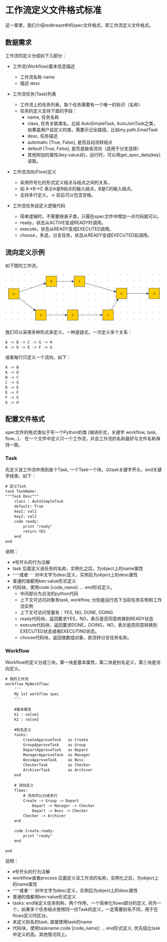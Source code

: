 # 工作流定义文件格式标准 

这一章里，我们介绍redbreast中的spec文件格式，即工作流定义文件格式。

## 数据需求

工作流的定义分成如下几部分：

* 工作流(Workflow)基本信息描述
  - 工作流名称 name
  - 描述 desc
 
* 工作流任务(Task)列表
  - 工作流上的任务列表。每个任务需要有一个唯一的标识（名称）
  - 任务的定义支持下面的字段：
    + name, 任务名称
    + class, 任务关联类名，比如 AutoSimpleTask, AutoJoinTask之类，
      如果是用户自定义的类，需要示记全路径。比如my.path.EmailTask
    + desc, 任务描述
    + automatic [True, False], 是否自动流转结点
    + default [True, False], 是否是缺省流向（适用于分支选择）
    + 其他附加的属性(key:value对)，运行时，可以用get_spec_data(key)读取。

* 工作流流向(Flow)定义
  - 采用符号化的形式定义结点与结点之间的关系，
  - 如 A->B->C 表示A是B结点的输入结点，B是C的输入结点。
  - 支持多行定义，-> 前后可以包含空格。

* 工作流任务自定义逻辑代码
  - 简单逻辑时，不需要继承子类，只需在spec文件中增加一点代码就可以。
  - ready，状态从ACTIVE变成READY时调用。
  - execute，状态从READY变成EXECUTED调用。
  - choose，多选，分支任务，状态从READY变成EXECUTED前调用。
  

## 流向定义示例

如下图的工作流，

<img src="img/figure01.svg"/>

我们可以采用多种形式来定义，一种是链式，一次定义多个关系：

    A -> B -> C -> G -> H
    A -> D -> E -> F -> G


或者每行只定义一个流向，如下：
    
    A -> B
    A -> D
    B -> C
    C -> G
    D -> E
    E -> F
    F -> G
    G -> H


## 配置文件格式

spec文件的格式类似于写一个Python的类 (缩进形式，关键字 workflow, task, flow…)，
在一个文件中定义只一个工作流，并且工作流的名称最好与文件名称保持一致。

### Task

先定义该工作流中用到各个Task, 一个Task一个块，以task关键字开头，end关键字结束。如下：

```
# 定义Task
task TaskName:
"""Task Desc"""
    class : AutoSimpleTask
    default: True
    key1: val1
    key2: val2
    code ready:
        print "ready"
        return YES
    end
end
```

说明：
* `#`号开头的行为注解
* task 后面定义该任务的名称，实例化之后，为object上的name属性
* `"""`或者`'''`对中文字为desc定义，实例后为object上的desc属性
* 普通的值都用kev:value形式定义
* 代码块，使用code [code_name]: ... end形式定义。
    - 中间部分为合法的python代码
    - 上下文可访问对象有task, workflow, 分别是运行态下当前任务实例和工作流实例
    - 上下文可访问常量有：YES, NO, DONE, DOING
    - ready代码块，返回要求YES，NO，表示是否同意转换到READY状态
    - execute代码块，返回要求DONE，DOING，NO，表示是否同意转换到EXECUTED状态或者EXECUTING状态。
    - choose代码块，返回值数组对象，欲流转分支任务名称。

### Workflow
Workflow的定义分成三块，第一块是基本属性，第二块是别名定义，第三块是流向定义。

```
# 我的工作流
workflow MyWorkflow:
    '''
    My 1st workflow spec
    '''

    #基本属性
    k1 : value1
    k2 : value2

    #别名定义
    tasks:
        CreateApproveTask   as Create
        GroupApproveTask    as Group
        DepartApproveTask   as Depart
        ManagerApproveTask  as Manager
        BossApproveTask     as Boss
        CheckerTask         as Checker
        ArchiverTask        as Archiver
    end

    # 流向定义
    flows:
        # 流向可以分成多行
        Create -> Group -> Depart
            Depart -> Manager -> Checker
            Depart -> Boss -> Checker
        Checker -> Archiver
    end

    code Create.ready:
        print "ready"
    end

end   
```

说明：

* `#`号开头的行为注解
* workflow或者process 后面定义该工作流的名称，实例化之后，为object上的name属性
* `"""`或者`'''`对中文字为desc定义，实例后为object上的desc属性
* 普通的值都用kev:value形式定义
* tasks: end块定义任务别称，两个作用，一个简单化flows部分的定义, 另外一个，如果多个任务结点使用同一份Task的定义，一定需要别名不同，用于在flows定义时区分。
* 未定义别名的task, 直接使用task的name
* 代码块，使用taskname.code [code_name]: ... end形式定义, 优先级比task中定义的高。其他情况同上。
